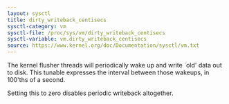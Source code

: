 ```yaml
---
layout: sysctl
title: dirty_writeback_centisecs
sysctl-category: vm
sysctl-file: /proc/sys/vm/dirty_writeback_centisecs
sysctl-variable: vm.dirty_writeback_centisecs
source: https://www.kernel.org/doc/Documentation/sysctl/vm.txt
---
```


The kernel flusher threads will periodically wake up and write `old' data
out to disk.  This tunable expresses the interval between those wakeups, in
100'ths of a second.

Setting this to zero disables periodic writeback altogether.

